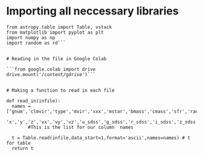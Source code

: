 # Importing all neccessary libraries

```import os
from astropy.table import Table, vstack
from matplotlib import pyplot as plt
import numpy as np
import random as rd```


# Reading in the file in Google Colab

```from google.colab import drive
drive.mount('/content/gdrive')```


# Making a function to read in each file

def read_in(infile):
  names = ['gnum','clmvir','type','mvir','xxx','mstar','bmass','cmass','sfr','radius',\
        'x','y','z','vx','vy','vz','u_sdss','g_sdss','r_sdss','i_sdss','z_sdss']
        #This is the list for our column  names

  t = Table.read(infile,data_start=1,format='ascii',names=names) # t for table
  return t


